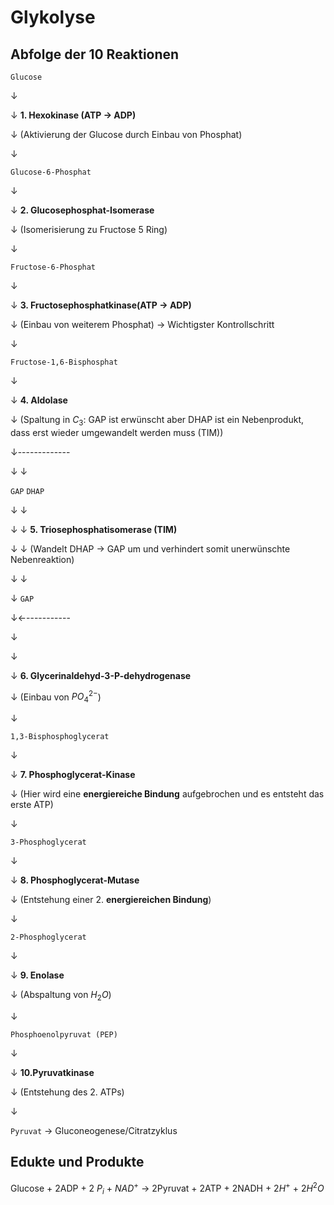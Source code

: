 # Glykolyse
## Abfolge der 10 Reaktionen
`Glucose`

   ↓
   
   ↓  **1. Hexokinase (ATP → ADP)**
   
   ↓     (Aktivierung der Glucose durch Einbau von Phosphat)
   
   ↓ 
   
`Glucose-6-Phosphat`

   ↓
   
   ↓   **2. Glucosephosphat-Isomerase**
   
   ↓      (Isomerisierung zu Fructose 5 Ring)
   
   ↓
   
`Fructose-6-Phosphat`

   ↓
   
   ↓  **3. Fructosephosphatkinase(ATP → ADP)**
   
   ↓     (Einbau von weiterem Phosphat) → Wichtigster Kontrollschritt
   
   ↓
   
`Fructose-1,6-Bisphosphat`

   ↓
   
   ↓  **4. Aldolase**
   
   ↓     (Spaltung in $C_{3}$: GAP ist erwünscht aber DHAP ist ein Nebenprodukt, dass erst wieder umgewandelt werden muss (TIM))
   
   ↓-------------
   
   ↓            ↓
   
  `GAP`       `DHAP`
  
   ↓            ↓ 
   
   ↓            ↓   **5. Triosephosphatisomerase (TIM)**
   
   ↓            ↓      (Wandelt DHAP → GAP um und verhindert somit unerwünschte Nebenreaktion)
   
   ↓            ↓
   
   ↓          `GAP`
   
   ↓←-----------
   
   ↓
   
   ↓
   
   ↓ **6. Glycerinaldehyd-3-P-dehydrogenase**
   
   ↓    (Einbau von $PO_{4}^{2-}$)
   
   ↓
   
`1,3-Bisphosphoglycerat`

   ↓
   
   ↓ **7. Phosphoglycerat-Kinase**
   
   ↓    (Hier wird eine **energiereiche Bindung** aufgebrochen und es entsteht das erste ATP)
   
   ↓ 
   
`3-Phosphoglycerat`

   ↓
   
   ↓ **8. Phosphoglycerat-Mutase**
   
   ↓    (Entstehung einer 2. **energiereichen Bindung**)
   
   ↓
   
`2-Phosphoglycerat`

   ↓
   
   ↓ **9. Enolase**
   
   ↓    (Abspaltung von $H_{2}O$)
   
   ↓
   
`Phosphoenolpyruvat (PEP)`

   ↓
   
   ↓ **10.Pyruvatkinase**
   
   ↓    (Entstehung des 2. ATPs)
   
   ↓
   
`Pyruvat` → Gluconeogenese/Citratzyklus


## Edukte und Produkte

Glucose + 2ADP + 2 $P_{i}$ + $NAD^{+}$ → 2Pyruvat + 2ATP + 2NADH + 2$H^{+}$ + 2$H^{2}O$
